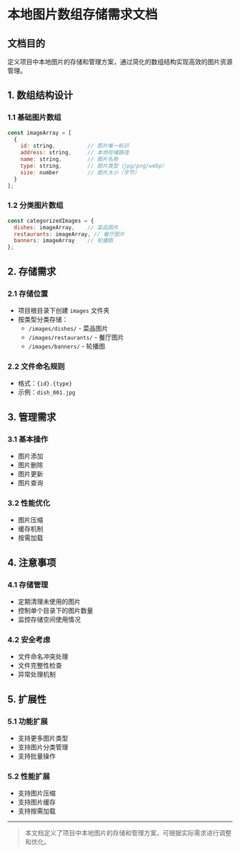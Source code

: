 # 本地图片数组存储需求文档

## 文档目的
定义项目中本地图片的存储和管理方案，通过简化的数组结构实现高效的图片资源管理。

## 1. 数组结构设计
### 1.1 基础图片数组
```javascript
const imageArray = [
  {
    id: string,          // 图片唯一标识
    address: string,     // 本地存储路径
    name: string,        // 图片名称
    type: string,        // 图片类型（jpg/png/webp）
    size: number         // 图片大小（字节）
  }
];
```

### 1.2 分类图片数组
```javascript
const categorizedImages = {
  dishes: imageArray,    // 菜品图片
  restaurants: imageArray, // 餐厅图片
  banners: imageArray    // 轮播图
};
```

## 2. 存储需求
### 2.1 存储位置
- 项目根目录下创建 `images` 文件夹
- 按类型分类存储：
  - `/images/dishes/` - 菜品图片
  - `/images/restaurants/` - 餐厅图片
  - `/images/banners/` - 轮播图

### 2.2 文件命名规则
- 格式：`{id}.{type}`
- 示例：`dish_001.jpg`

## 3. 管理需求
### 3.1 基本操作
- 图片添加
- 图片删除
- 图片更新
- 图片查询

### 3.2 性能优化
- 图片压缩
- 缓存机制
- 按需加载

## 4. 注意事项
### 4.1 存储管理
- 定期清理未使用的图片
- 控制单个目录下的图片数量
- 监控存储空间使用情况

### 4.2 安全考虑
- 文件命名冲突处理
- 文件完整性检查
- 异常处理机制

## 5. 扩展性
### 5.1 功能扩展
- 支持更多图片类型
- 支持图片分类管理
- 支持批量操作

### 5.2 性能扩展
- 支持图片压缩
- 支持图片缓存
- 支持按需加载

---

> 本文档定义了项目中本地图片的存储和管理方案，可根据实际需求进行调整和优化。 
